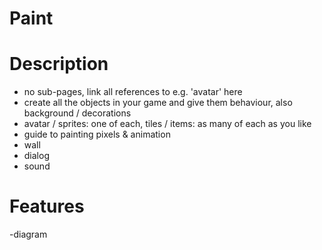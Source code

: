 # Paint

<h1>Description</h1>

- no sub-pages, link all references to e.g. 'avatar' here
- create all the objects in your game and give them behaviour, also background / decorations
- avatar / sprites: one of each, tiles / items: as many of each as you like
- guide to painting pixels & animation
- wall
- dialog
- sound

<h1>Features</h1>

-diagram